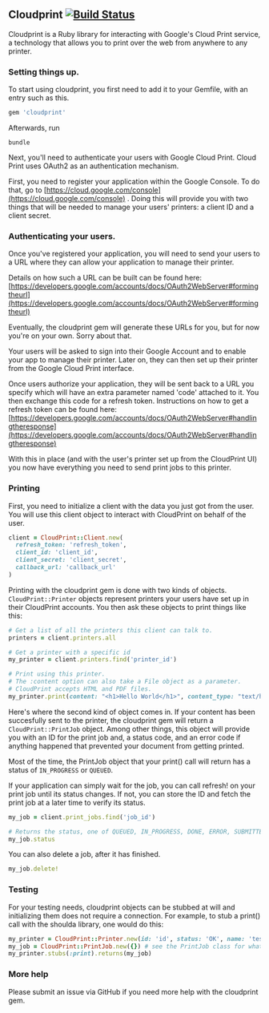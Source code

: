 ## Cloudprint [![Build Status](https://travis-ci.org/thegengen/cloudprint.svg?branch=master)](https://travis-ci.org/thegengen/cloudprint)

Cloudprint is a Ruby library for interacting with Google's Cloud Print service,
a technology that allows you to print over the web from anywhere to any
printer.

### Setting things up.
To start using cloudprint, you first need to add it to your Gemfile, with an
entry such as this.

```ruby
gem 'cloudprint'
```

Afterwards, run 
```
bundle
```

Next, you'll need to authenticate your users with Google Cloud Print. Cloud
Print uses OAuth2 as an authentication mechanism.

First, you need to register your application within the Google Console. To do
that, go to [https://cloud.google.com/console](https://cloud.google.com/console) 
. Doing this will provide you with two things that will be needed to manage
your users' printers: a client ID and a client secret.  

### Authenticating your users.
Once you've registered your application, you will need to send your users to a
URL where they can allow your application to manage their printer.

Details on how such a URL can be built can be found here:
[https://developers.google.com/accounts/docs/OAuth2WebServer#formingtheurl](https://developers.google.com/accounts/docs/OAuth2WebServer#formingtheurl)

Eventually, the cloudprint gem will generate these URLs for you, but for now
you're on your own. Sorry about that.

Your users will be asked to sign into their Google Account and to enable your
app to manage their printer. Later on, they can then set up their printer from
the Google Cloud Print interface.

Once users authorize your application, they will be sent back to a URL you
specify which will have an extra parameter named 'code' attached to it.
You then exchange this code for a refresh token.
Instructions on how to get a refresh token can be found here:
[https://developers.google.com/accounts/docs/OAuth2WebServer#handlingtheresponse](https://developers.google.com/accounts/docs/OAuth2WebServer#handlingtheresponse)

With this in place (and with the user's printer set up from the CloudPrint UI)
you now have everything you need to send print jobs to this printer.

### Printing
First, you need to initialize a client with the data you just got from the
user. You will use this client object to interact with CloudPrint on behalf
of the user.

```ruby
client = CloudPrint::Client.new(
  refresh_token: 'refresh_token',
  client_id: 'client_id',
  client_secret: 'client_secret',
  callback_url: 'callback_url'
)
```

Printing with the cloudprint gem is done with two kinds of objects. 
`CloudPrint::Printer` 
objects represent printers your users have set up in their CloudPrint accounts.
You then ask these objects to print things like this:

```ruby
# Get a list of all the printers this client can talk to.
printers = client.printers.all                      

# Get a printer with a specific id
my_printer = client.printers.find('printer_id')

# Print using this printer.
# The :content option can also take a File object as a parameter. 
# CloudPrint accepts HTML and PDF files.
my_printer.print(content: "<h1>Hello World</h1>", content_type: "text/html")
```

Here's where the second kind of object comes in. If your content has been
succesfully sent to the printer, the cloudprint gem will return a
`CloudPrint::PrintJob` object. Among other things, this object will provide you
with an ID for the print job and, a status code, and an error code if anything
happened that prevented your document from getting printed.

Most of the time, the PrintJob object that your print() call will return has a
status of `IN_PROGRESS` or `QUEUED`.

If your application can simply wait for the job, you can call refresh! on your
print job until its status changes. If not, you can store the ID and fetch the
print job at a later time to verify its status.

```ruby
my_job = client.print_jobs.find('job_id')

# Returns the status, one of QUEUED, IN_PROGRESS, DONE, ERROR, SUBMITTED
my_job.status 
```

You can also delete a job, after it has finished.

```ruby
my_job.delete!
```

### Testing
For your testing needs, cloudprint objects can be stubbed at will and
initializing them does not require a connection. For example, to stub a print()
call with the shoulda library, one would do this:

```ruby
my_printer = CloudPrint::Printer.new(id: 'id', status: 'OK', name: 'test_printer', display_name: 'Test Printer'
my_job = CloudPrint::PrintJob.new({}) # see the PrintJob class for what this hash can hold
my_printer.stubs(:print).returns(my_job)
```

### More help
Please submit an issue via GitHub if you need more help with the cloudprint gem.
